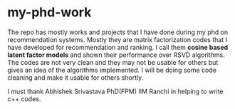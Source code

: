 # my-phd-work

The repo has mostly works and projects that I have done during my phd on recommendation systems. Mostly they are matrix factorization codes that I have developed for recommendation and ranking. I call them **cosine based latent factor models** and shown their performance over RSVD algorithms. The codes are not very clean and they may not be usable for others but gives an idea of the algorithms implemented. I will be doing some code cleaning and make it usable for others shortly. 

I must thank Abhishek Srivastava PhD(FPM) IIM Ranchi in helping to write c++ codes.
